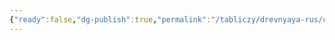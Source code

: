 ```yaml
---
{"ready":false,"dg-publish":true,"permalink":"/tabliczy/drevnyaya-rus/czerkov-rozhdestva-bogorodiczy/","dgPassFrontmatter":true}
---
```



